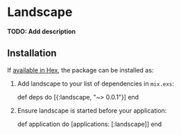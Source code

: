# Landscape

**TODO: Add description**

## Installation

If [available in Hex](https://hex.pm/docs/publish), the package can be installed as:

  1. Add landscape to your list of dependencies in `mix.exs`:

        def deps do
          [{:landscape, "~> 0.0.1"}]
        end

  2. Ensure landscape is started before your application:

        def application do
          [applications: [:landscape]]
        end
